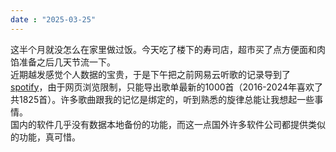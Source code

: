 ```yaml
---
date : "2025-03-25"
---
```

这半个月就没怎么在家里做过饭。今天吃了楼下的寿司店，超市买了点方便面和肉馅准备之后几天节流一下。   
近期越发感觉个人数据的宝贵，于是下午把之前网易云听歌的记录导到了[spotify](https://open.spotify.com/user/31rxlxiafk3rmpqesz5qidgf4evm?si=dff928cb43d344a3)，由于网页浏览限制，只能导出歌单最新的1000首（2016-2024年喜欢了共1825首）。许多歌曲跟我的记忆是绑定的，听到熟悉的旋律总能让我想起一些事情。      
国内的软件几乎没有数据本地备份的功能，而这一点国外许多软件公司都提供类似的功能，真可惜。